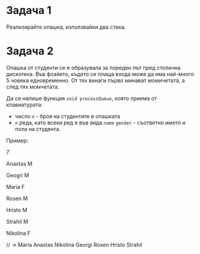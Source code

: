# Задача 1
Реализирайте опашка, използвайки два стека.

# Задача 2
Опашка от студенти се е образувала за пореден път пред столична дискотека. Във фоайето, където се
плаща входа може да има най-много 5 човека едновременно. От тях винаги първо минават
момичетата, а след тях момчетата.

Да се напише функция `void processQueue`, която приема от клавиатурата:
- число `n` - броя на студентите в опашката
- `n` реда, като всеки ред е във вида `name` `gender` - съответно името и пола на студента.

Пример:


7


Anastas М


Geogri M


Maria F


Rosen M


Hristo M


Strahil M


Nikolina F


// -> Maria Anastas Nikolina Georgi Rosen Hristo Strahil
